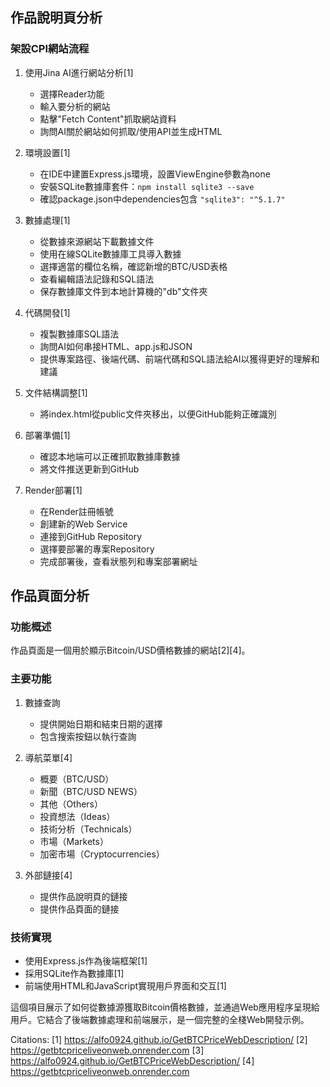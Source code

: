 ## 作品說明頁分析

### 架設CPI網站流程

1. 使用Jina AI進行網站分析[1]
   - 選擇Reader功能
   - 輸入要分析的網站
   - 點擊"Fetch Content"抓取網站資料
   - 詢問AI關於網站如何抓取/使用API並生成HTML

2. 環境設置[1]
   - 在IDE中建置Express.js環境，設置ViewEngine參數為none
   - 安裝SQLite數據庫套件：`npm install sqlite3 --save`
   - 確認package.json中dependencies包含 `"sqlite3": "^5.1.7"`

3. 數據處理[1]
   - 從數據來源網站下載數據文件
   - 使用在線SQLite數據庫工具導入數據
   - 選擇適當的欄位名稱，確認新增的BTC/USD表格
   - 查看編輯語法記錄和SQL語法
   - 保存數據庫文件到本地計算機的"db"文件夾

4. 代碼開發[1]
   - 複製數據庫SQL語法
   - 詢問AI如何串接HTML、app.js和JSON
   - 提供專案路徑、後端代碼、前端代碼和SQL語法給AI以獲得更好的理解和建議

5. 文件結構調整[1]
   - 將index.html從public文件夾移出，以便GitHub能夠正確識別

6. 部署準備[1]
   - 確認本地端可以正確抓取數據庫數據
   - 將文件推送更新到GitHub

7. Render部署[1]
   - 在Render註冊帳號
   - 創建新的Web Service
   - 連接到GitHub Repository
   - 選擇要部署的專案Repository
   - 完成部署後，查看狀態列和專案部署網址

## 作品頁面分析

### 功能概述

作品頁面是一個用於顯示Bitcoin/USD價格數據的網站[2][4]。

### 主要功能

1. 數據查詢
   - 提供開始日期和結束日期的選擇
   - 包含搜索按鈕以執行查詢

2. 導航菜單[4]
   - 概要（BTC/USD）
   - 新聞（BTC/USD NEWS）
   - 其他（Others）
   - 投資想法（Ideas）
   - 技術分析（Technicals）
   - 市場（Markets）
   - 加密市場（Cryptocurrencies）

3. 外部鏈接[4]
   - 提供作品說明頁的鏈接
   - 提供作品頁面的鏈接

### 技術實現

- 使用Express.js作為後端框架[1]
- 採用SQLite作為數據庫[1]
- 前端使用HTML和JavaScript實現用戶界面和交互[1]

這個項目展示了如何從數據源獲取Bitcoin價格數據，並通過Web應用程序呈現給用戶。它結合了後端數據處理和前端展示，是一個完整的全棧Web開發示例。

Citations:
[1] https://alfo0924.github.io/GetBTCPriceWebDescription/
[2] https://getbtcpriceliveonweb.onrender.com
[3] https://alfo0924.github.io/GetBTCPriceWebDescription/
[4] https://getbtcpriceliveonweb.onrender.com
